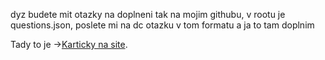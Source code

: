 dyz budete mit otazky na doplneni tak na mojim githubu, v rootu je questions.json, poslete mi na dc otazku v tom formatu a ja to tam doplnim

Tady to je ->[Karticky na site]([https://vlkavacrawler.vercel.app](https://karticky-na-site.vercel.app/)).

